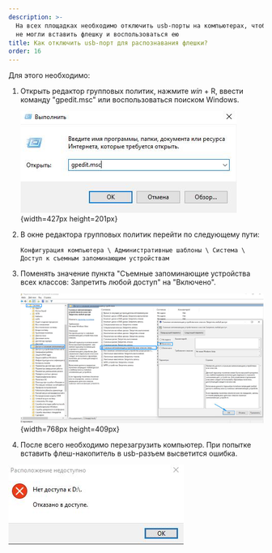```yaml
---
description: >-
  На всех площадках необходимо отключить usb-порты на компьютерах, чтобы сдающие
  не могли вставить флешку и воспользоваться ею
title: Как отключить usb-порт для распознавания флешки?
order: 16
---
```


Для этого необходимо:

1. Открыть редактор групповых политик, нажмите *win* + R, ввести команду "gpedit.msc" или воспользоваться поиском Windows.

   ![](./kak-otklyuchit-usb-port-dlya-raspoznavaniya-fleshki.png){width=427px height=201px}

2. В окне редактора групповых политик перейти по следующему пути:

   ```
   Конфигурация компьютера \ Административные шаблоны \ Система \ Доступ к съемным запоминающим устройствам
   ```

3. Поменять значение пункта "Съемные запоминающие устройства всех классов: Запретить любой доступ" на "Включено".

   ![](./kak-otklyuchit-usb-port-dlya-raspoznavaniya-fleshki-2.png){width=768px height=409px}

4. После всего необходимо перезагрузить компьютер. При попытке вставить флеш-накопитель в usb-разъем высветится ошибка.

![](<../.gitbook/assets/photo_2024-09-25 15.03.23.jpeg>)